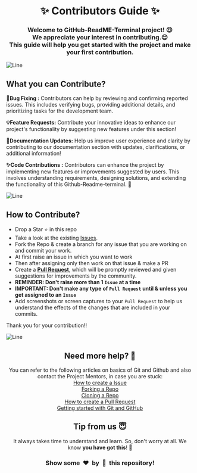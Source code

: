 <h1 align="center">✨ Contributors Guide ✨</h1>
<h3 align="center">Welcome to GitHub-ReadME-Terminal project! 😍<br> We appreciate your interest in contributing.😊 <br>This guide will help you get started with the project and make your first contribution.</h3>

![Line](https://user-images.githubusercontent.com/85225156/171937799-8fc9e255-9889-4642-9c92-6df85fb86e82.gif)

## What you can  Contribute?

**🐞Bug Fixing :**
Contributors can help by reviewing and confirming reported issues. This includes verifying bugs, providing additional details, and prioritizing tasks for the development team.

**💡Feature Requests:**
Contribute your innovative ideas to enhance our project's functionality by suggesting new features under this section!

**📝Documentation Updates:**
Help us improve user experience and clarity by contributing to our documentation section with updates, clarifications, or additional information!

**✨Code Contributions :**
Contributors can enhance the project by implementing new features or improvements suggested by users. This involves understanding requirements, designing solutions, and extending the functionality of this Github-Readme-terminal. 🚀

![Line](https://user-images.githubusercontent.com/85225156/171937799-8fc9e255-9889-4642-9c92-6df85fb86e82.gif)

 ## How to Contribute?
- Drop a Star ⭐ in this repo
- Take a look at the existing [Issues](https://github.com/ygconloud/github-readme-terminal/issues). 
- Fork the Repo & create a branch for any issue that you are working on and commit your work.
- At first raise an issue in which you want to work
- Then after assigning only then work on that issue & make a PR 
- Create a [**Pull Request**](https://github.com/ygoncloud/github-readme-terminal/pulls), which will be promptly reviewed and given suggestions for improvements by the community.
- **REMINDER: Don't raise more than 1 `Issue` at a time**
- **IMPORTANT: Don't make any type of `Pull Request` until & unless you get assigned to an `Issue`**
- Add screenshots or screen captures to your `Pull Request` to help us understand the effects of the changes that are included in your commits.

Thank you for your contribution!!

![Line](https://user-images.githubusercontent.com/85225156/171937799-8fc9e255-9889-4642-9c92-6df85fb86e82.gif)

<h2 align="center">Need more help? 🤔</h1>
<p align="center">
  You can refer to the following articles on basics of Git and Github and also contact the Project Mentors, in case you are stuck: <br>
  <a href="https://help.github.com/en/desktop/contributing-to-projects/creating-an-issue-or-pull-request">How to create a Issue</a> <br>
  <a href="https://help.github.com/en/github/getting-started-with-github/fork-a-repo">Forking a Repo</a> <br>
  <a href="https://docs.github.com/en/get-started/quickstart/fork-a-repo#cloning-your-forked-repository">Cloning a Repo</a> <br>
  <a href="https://opensource.com/article/19/7/create-pull-request-github">How to create a Pull Request</a> <br>
  <a href="https://docs.github.com/get-started">Getting started with Git and GitHub</a> <br>
</p>

<h2 align="center">Tip from us 😇</h1>
<p align="center">It always takes time to understand and learn. So, don't worry at all. We know <b>you have got this</b>! 💪</p>
<h3 align="center">Show some &nbsp;❤️&nbsp; by &nbsp;🌟&nbsp; this repository!</h3>
